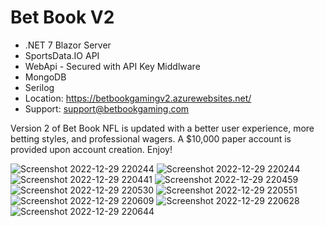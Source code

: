 # Bet Book V2
- .NET 7 Blazor Server
- SportsData.IO API
- WebApi - Secured with API Key Middlware
- MongoDB 
- Serilog
- Location: https://betbookgamingv2.azurewebsites.net/
- Support: support@betbookgaming.com

Version 2 of Bet Book NFL is updated with a better user experience, more betting styles, and professional wagers. A $10,000 paper account is provided upon account creation. Enjoy!


![Screenshot 2022-12-29 220244](https://user-images.githubusercontent.com/95720340/210030456-c8015ca5-de70-46d4-b227-e377820cb27b.png)
![Screenshot 2022-12-29 220244](https://user-images.githubusercontent.com/95720340/210030456-c8015ca5-de70-46d4-b227-e377820cb27b.png)
![Screenshot 2022-12-29 220441](https://user-images.githubusercontent.com/95720340/210030447-e913b953-ad62-4386-ae15-b932e84ceff3.png)
![Screenshot 2022-12-29 220459](https://user-images.githubusercontent.com/95720340/210030437-61285c5a-d57c-4a86-8ce7-13a6bfa3675a.png)
![Screenshot 2022-12-29 220530](https://user-images.githubusercontent.com/95720340/210030431-943126d3-0aef-4881-806c-9400291bf7c9.png)
![Screenshot 2022-12-29 220551](https://user-images.githubusercontent.com/95720340/210030426-9e92b35d-0a08-4960-9f00-429e7465863a.png)
![Screenshot 2022-12-29 220609](https://user-images.githubusercontent.com/95720340/210030419-d40a6e50-8ee0-46c8-8589-1e17cb68a18a.png)
![Screenshot 2022-12-29 220628](https://user-images.githubusercontent.com/95720340/210030413-3d2e4731-d8b8-4709-b9a1-60d3e07d0b30.png)
![Screenshot 2022-12-29 220644](https://user-images.githubusercontent.com/95720340/210030408-b1a86f21-6dcc-4118-a89d-2871a8488650.png)
